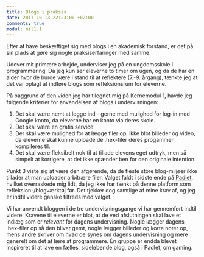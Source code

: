 ```yaml
---
title: Blogs i praksis
date: 2017-10-13 22:23:00 +02:00
comments: true
modul: mil1.1
---
```


Efter at have beskæftiget sig med blogs i en akademisk forstand, er det på sin plads at gøre sig nogle praksiserfaringer med samme.

Udover mit primære arbejde, underviser jeg på en ungdomsskole i programmering. Da jeg kun ser eleverne to timer om ugen, og da de har en alder hvor de burde være i stand til at reflektere (7.-9. årgang), tænkte jeg at det var oplagt at indføre blogs som refleksionsrum for eleverne.

På baggrund af den viden jeg har tilegnet mig på Kernemodul 1, havde jeg følgende kriterier for anvendelsen af blogs i undervisningen:

1.  Det skal være nemt at logge ind - gerne med mulighed for log-in med Google konto, da eleverne har en konto via deres skole.
2. Det skal være en gratis service
3. Der skal være mulighed for at lægge filer op, ikke blot billeder og video, da eleverne skal kunne uploade de .hex-filer deres progammer kompileres til.
4. Det skal være fleksibelt nok til at tillade elevens eget udtryk, men så simpelt at korrigere, at det ikke spænder ben for den originale intention.

Punkt 3 viste sig at være den afgørende, da de fleste store blog-miljøer ikke tillader at man uploader arbitrære filer. Valget faldt i sidste ende på [Padlet](https://da.padlet.com/), hvilket overraskede mig lidt, da jeg ikke har tænkt på denne platform som refleksion-/blogværktøj før. Det tjekker dog samtlige af mine krav af, og jeg er indtil videre ganske tilfreds med valget. 

Vi har anvendt bloggen i de tre undervisningsgange vi har gennemført indtil videre. Kravene til eleverne er blot, at de ved afslutningen skal lave et indlæg som er *relevant* for dagens undervisning. Nogle lægger dagens .hex-filer op så den bliver gemt, nogle lægger billeder og korte noter op, mens andre skriver om hvad de synes om dagens undervisning og mere generelt om det at lære at programmere. Én gruppe er endda blevet inspireret til at lave en fælles, sideløbende blog, også i Padlet, om gaming.

